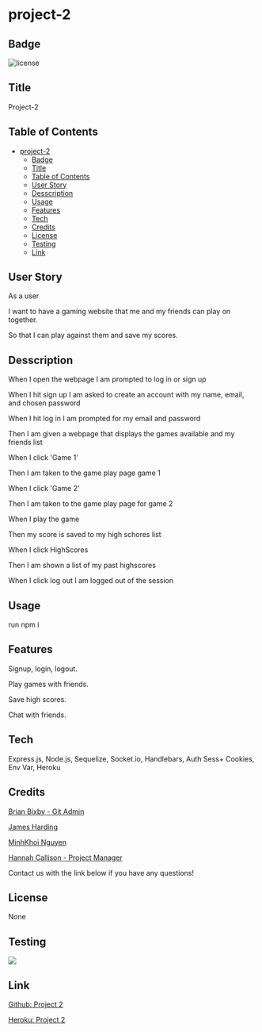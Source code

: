 # project-2
## Badge
![license](https://img.shields.io/badge/None-brightgreen)
## Title
Project-2
## Table of Contents
- [project-2](#project-2)
  - [Badge](#badge)
  - [Title](#title)
  - [Table of Contents](#table-of-contents)
  - [User Story](#user-story)
  - [Desscription](#desscription)
  - [Usage](#usage)
  - [Features](#features)
  - [Tech](#tech)
  - [Credits](#credits)
  - [License](#license)
  - [Testing](#testing)
  - [Link](#link)
## User Story
As a user 

I want to have a gaming website 
that me and my friends can play on together.

So that I can play against them and save my
scores.


## Desscription
When I open the webpage I am prompted to 
log in or sign up

When I hit sign up I am asked to create an
account with my name, email, and chosen
password 

When I hit log in I am prompted for my email
and password

Then I am given a webpage that displays the 
games available and my friends list

When I click 'Game 1' 

Then I am taken to the game play page game 1


When I click 'Game 2' 

Then I am taken to the game play page for
game 2

When I play the game

Then my score is saved to my high schores list

When I click HighScores 

Then I am shown a list of my past highscores

When I click log out I am logged out of the 
session 
## Usage
run npm i

## Features
Signup, login, logout.

Play games with friends.

Save high scores.

Chat with friends.

## Tech
Express.js, 
Node.js, 
Sequelize, 
Socket.io, 
Handlebars, 
Auth Sess+ Cookies, 
Env Var, 
Heroku
## Credits
[Brian Bixby - Git Admin](https://github.com/brianbixby)

[James Harding](https://github.com/JaHa675)

[MinhKhoi Nguyen](https://github.com/minhkhoinguy)

[Hannah Callison - Project Manager](https://github.com/hannahcallison)

Contact us with the link below if you have any questions!

## License
None

## Testing
<img src="./">

## Link
[Github: Project 2](https://github.com/brianbixby/project-2)

[Heroku: Project 2](https://)
